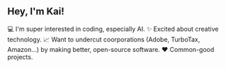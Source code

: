 ## Hey, I'm Kai!
💻 I'm super interested in coding, especially AI.
✨ Excited about creative technology.
📈 Want to undercut coorporations (Adobe, TurboTax, Amazon...) by making better, open-source software.
❤️ Common-good projects.
